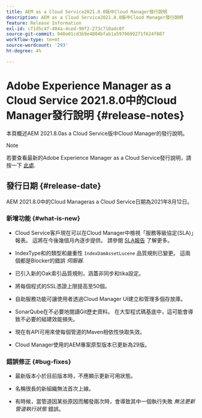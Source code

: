 ```yaml
---
title: AEM as a Cloud Service2021.8.0版中Cloud Manager發行說明
description: AEM as a Cloud Service2021.8.0版中Cloud Manager發行說明
feature: Release Information
exl-id: cf1d5c4f-404a-4ced-90f2-273c710adc0f
source-git-commit: 940a01cd3b9e4804bfab1a5970699271f624f087
workflow-type: tm+mt
source-wordcount: '293'
ht-degree: 4%

---
```


# Adobe Experience Manager as a Cloud Service 2021.8.0中的Cloud Manager發行說明 {#release-notes}

本頁概述AEM 2021.8.0as a Cloud Service版中Cloud Manager的發行說明。

>[!NOTE]
>若要查看最新的Adobe Experience Manager as a Cloud Service發行說明，請按一下 [此處](https://experienceleague.adobe.com/docs/experience-manager-cloud-service/release-notes/release-notes/release-notes-current.html).

## 發行日期 {#release-date}

AEM 2021.8.0中的Cloud Manageras a Cloud Service日期為2021年8月12日。

### 新增功能 {#what-is-new}

* Cloud Service客戶現在可以在Cloud Manager中檢視「服務等級協定(SLA)」報表。 這將在今後幾個月內逐步提供。
請參閱 [SLA報告](https://experienceleague.adobe.com/docs/experience-manager-cloud-service/implementing/using-cloud-manager/sla-reporting.html) 了解更多。

* IndexType和的類型和嚴重性 `IndexDamAssetLucene` 品質規則已變更。 這兩個都是Blocker的錯誤 *伺服器*.

* 已引入新的Oak索引品質規則，涵蓋非同步和tika設定。

* 將每個程式的SSL憑證上限提高至50個。

* 自助服務功能可讓使用者透過Cloud Manager UI建立和管理多個存放庫。

* SonarQube在不必要地閱讀Git歷史資料。 在大型程式碼基底中，這可能會導致不必要的組建效能損失。

* 現在有API可用來使每個管道的Maven相依性快取失效。

* Cloud Manager使用的AEM專案原型版本已更新為29版。

### 錯誤修正 {#bug-fixes}

* 最新版本小於目前版本時，不應顯示更新可用狀態。

* 名稱很長的新組織無法首次上線。

* 有時候，當管道因某些原因而觸發兩次時，會導致其中一個執行失敗 *無法更新管道執行狀態* 錯誤。
